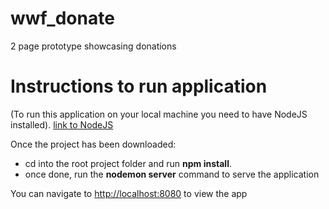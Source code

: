 # wwf_donate
2 page prototype showcasing donations

# Instructions to run application
(To run this application on your local machine you need to have NodeJS installed). [link to NodeJS](https://nodejs.org)

Once the project has been downloaded:
* cd into the root project folder and run **npm install**.
* once done, run the **nodemon server** command to serve the application

You can navigate to [http://localhost:8080](http://localhost:8080) to view the app

